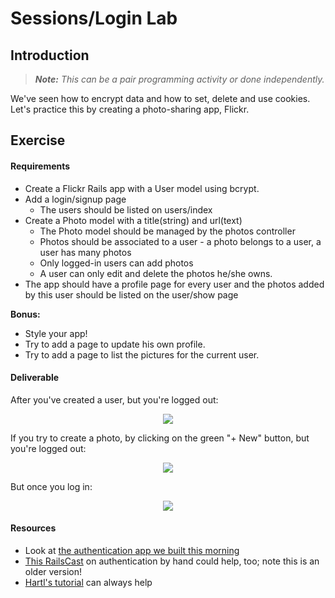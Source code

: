 
# Sessions/Login Lab

## Introduction

> ***Note:*** _This can be a pair programming activity or done independently._

We've seen how to encrypt data and how to set, delete and use cookies. Let's practice this by creating a photo-sharing app, Flickr.  

## Exercise

#### Requirements

- Create a Flickr Rails app with a User model using bcrypt.
- Add a login/signup page
  - The users should be listed on users/index
- Create a Photo model with a title(string) and url(text)
  - The Photo model should be managed by the photos controller
  - Photos should be associated to a user - a photo belongs to a user, a user has many photos
  - Only logged-in users can add photos
  - A user can only edit and delete the photos he/she owns.
- The app should have a profile page for every user and the photos added by this user should be listed on the user/show page

**Bonus:**
- Style your app!
- Try to add a page to update his own profile.
- Try to add a page to list the pictures for the current user.

#### Deliverable

After you've created a user, but you're logged out:

<p align="center">
<img src="http://s30.postimg.org/jcib9ipkx/Screen_Shot_2015_07_19_at_12_53_28_PM.png">
</p>

If you try to create a photo, by clicking on the green "+ New" button, but you're logged out:

<p align="center">
<img src="http://s1.postimg.org/hdi87i8tr/Screen_Shot_2015_07_19_at_12_53_43_PM.png">
</p>

But once you log in:

<p align="center">
<img src="http://s10.postimg.org/fl3npmzrt/Screen_Shot_2015_07_19_at_12_54_04_PM.png">
</p>

#### Resources

- Look at [the authentication app we built this morning](https://github.com/ga-students/WDI_LA_18/tree/master/work/w05/d04/authentication/authentication_app_part2)
- [This RailsCast](http://railscasts.com/episodes/250-authentication-from-scratch) on authentication by hand could help, too; note this is an older version!
- [Hartl's tutorial](https://www.railstutorial.org/book/modeling_users) can always help
